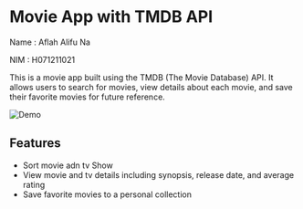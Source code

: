 # Movie App with TMDB API
Name : Aflah Alifu Na

NIM : H071211021

This is a movie app built using the TMDB (The Movie Database) API. It allows users to search for movies, view details about each movie, and save their favorite movies for future reference.

![Demo](demo.gif)

## Features

- Sort movie adn tv Show
- View movie and tv details including synopsis, release date, and average rating
- Save favorite movies to a personal collection
